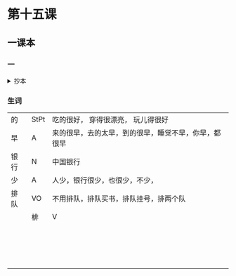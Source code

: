 # 第十五课

## 一课本

### 一
<details><summary>抄本</summary>

银行还钱 -》评价动作或行为 -》 

```
琳娜：    力波， 你来的真早！
丁力波:   刚才、银行人少， 不用排队。 琳娜， 你今天穿得很漂亮啊
琳娜：    是吗？我来银行还钱， 下午我还要去王府井买东西
丁力波：  今天一英镑多少人民币
琳娜：    一英镑换是一块五毛七分人民币。 明天我要去上海旅行， 得用人民币。
丁力波：  什么？ 明天你要去上海吗？ 你刚从西安回北京。【1】你真喜欢旅行！ 在西安玩儿的好不好？
琳娜：    我玩儿得非常好。
丁力波：  吃的怎么样？
琳娜：    车的还可以。【2】 这次住的不太好。
丁力波：  你参观兵马俑了没有？
琳娜：    我参观兵马俑了。 我还买了很多明信片，你到我那儿去看看吧。
丁力波：  好啊。 我也很想去西安旅行。【3】
琳娜：    小姐， 我想用英镑换人民币。这是五百英镑。
工作人员：好， 给您五千七百八十五块人民币。 数一数。
```

</details>

### 生词

|   |   |   |
|---|---|---|
|的|StPt|吃的很好， 穿得很漂亮， 玩儿得很好|
|早|A|来的很早，去的太早，到的很早，睡觉不早，你早，都很早|
|银行|N|中国银行|
|少|A|人少，银行很少，也很少，不少，|
|排队|VO|不用排队，排队买书，排队挂号，排两个队|
|   |棑|V|
|   |   |   |
|   |   |   |
|   |   |   |
|   |   |   |
|   |   |   |
|   |   |   |
|   |   |   |
|   |   |   |
|   |   |   |
|   |   |   |
|   |   |   |
|   |   |   |
|   |   |   |
|   |   |   |
|   |   |   |
|   |   |   |
|   |   |   |


